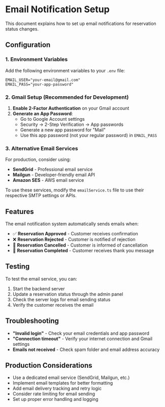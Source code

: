 # Email Notification Setup

This document explains how to set up email notifications for reservation status changes.

## Configuration

### 1. Environment Variables

Add the following environment variables to your `.env` file:

```env
EMAIL_USER="your-email@gmail.com"
EMAIL_PASS="your-app-password"
```

### 2. Gmail Setup (Recommended for Development)

1. **Enable 2-Factor Authentication** on your Gmail account
2. **Generate an App Password**:
   - Go to Google Account settings
   - Security → 2-Step Verification → App passwords
   - Generate a new app password for "Mail"
   - Use this app password (not your regular password) in `EMAIL_PASS`

### 3. Alternative Email Services

For production, consider using:
- **SendGrid** - Professional email service
- **Mailgun** - Developer-friendly email API
- **Amazon SES** - AWS email service

To use these services, modify the `emailService.ts` file to use their respective SMTP settings or APIs.

## Features

The email notification system automatically sends emails when:

- ✅ **Reservation Approved** - Customer receives confirmation
- ❌ **Reservation Rejected** - Customer is notified of rejection
- 🚫 **Reservation Cancelled** - Customer is informed of cancellation
- 🎉 **Reservation Completed** - Customer receives thank you message

## Testing

To test the email service, you can:

1. Start the backend server
2. Update a reservation status through the admin panel
3. Check the server logs for email sending status
4. Verify the customer receives the email

## Troubleshooting

- **"Invalid login"** - Check your email credentials and app password
- **"Connection timeout"** - Verify your internet connection and Gmail settings
- **Emails not received** - Check spam folder and email address accuracy

## Production Considerations

- Use a dedicated email service (SendGrid, Mailgun, etc.)
- Implement email templates for better formatting
- Add email delivery tracking and retry logic
- Consider rate limiting for email sending
- Set up proper error handling and logging
